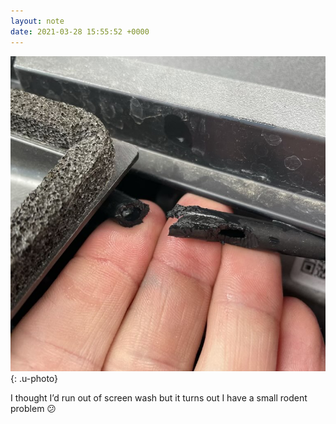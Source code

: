 ```yaml
---
layout: note
date: 2021-03-28 15:55:52 +0000
---
```


![](/img/2f3f4a4dc71d.jpeg){: .u-photo}
 
I thought I’d run out of screen wash but it turns out I have a small rodent problem 😕

